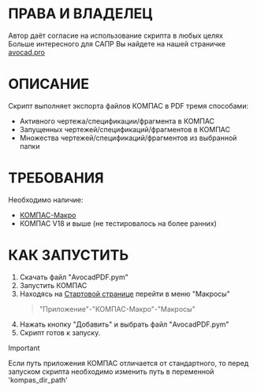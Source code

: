 # ПРАВА И ВЛАДЕЛЕЦ 
Автор даёт согласие на использование скрипта в любых целях  
Больше интересного для САПР Вы найдете на нашей страничке [avocad.pro](https://avocad.pro/)

# ОПИСАНИЕ
Скрипт выполняет экспорта файлов КОМПАС в PDF тремя способами:
- Активного чертежа/спецификации/фрагмента в КОМПАС
- Запущенных чертежей/спецификаций/фрагментов в КОМПАС
- Множества чертежей/спецификаций/фрагментов из выбранной папки
 
# ТРЕБОВАНИЯ
Необходимо наличие:
- [КОМПАС-Макро](https://help.ascon.ru/KOMPAS/21/ru-RU/61_osobennosti_ustanovki_prikladnoj_biblioteki.html)
- КОМПАС V18 и выше (не тестировалось на более ранних)

# КАК ЗАПУСТИТЬ
1. Скачать файл "AvocadPDF.pym"
2. Запустить КОМПАС
3. Находясь на [Стартовой странице](https://help.ascon.ru/KOMPAS/23/ru-RU/idr_mainframe_full.html) перейти в меню "Макросы"
   > "Приложение"-"КОМПАС-Макро"-"Макросы"
5. Нажать кнопку "Добавить" и выбрать файл "AvocadPDF.pym"
7. Скрипт готов к запуску.

> [!IMPORTANT]
> Если путь приложения КОМПАС отличается от стандартного, то перед запуском скрипта необходимо изменить путь в переменной 'kompas_dir_path'
